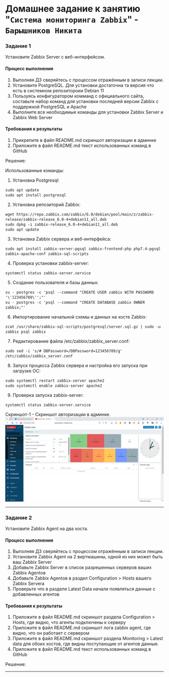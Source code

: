 # Домашнее задание к занятию "`Система мониторинга Zabbix`" - `Барышников Никита`


### Задание 1 

Установите Zabbix Server с веб-интерфейсом.

#### Процесс выполнения
1. Выполняя ДЗ сверяйтесь с процессом отражённым в записи лекции.
2. Установите PostgreSQL. Для установки достаточна та версия что есть в системном репозитороии Debian 11
3. Пользуясь конфигуратором комманд с официального сайта, составьте набор команд для установки последней версии Zabbix с поддержкой PostgreSQL и Apache
4. Выполните все необходимые команды для установки Zabbix Server и Zabbix Web Server

#### Требования к результаты 
1. Прикрепите в файл README.md скриншот авторизации в админке
2. Приложите в файл README.md текст использованных команд в GitHub

Решение:

Использованные команды:

1. Установка Postgresql:
```
sudo apt update
sudo apt install postgresql
```
2. Установка репозиторий Zabbix:
```
wget https://repo.zabbix.com/zabbix/6.0/debian/pool/main/z/zabbix-release/zabbix-release_6.0-4+debian11_all.deb
sudo dpkg -i zabbix-release_6.0-4+debian11_all.deb
sudo apt update
```
3. Установка Zabbix сервера и веб-интерфейса:
```
sudo apt install zabbix-server-pgsql zabbix-frontend-php php7.4-pgsql zabbix-apache-conf zabbix-sql-scripts
```
4. Проверка установки zabbix-server:
```
systemctl status zabbix-server.service
```
5. Создание пользователя и базы данных:
```
su - postgres -c 'psql --command "CREATE USER zabbix WITH PASSWORD '\'123456789\'';"'
su - postgres -c 'psql --command "CREATE DATABASE zabbix OWNER zabbix;"'
```
6. Импортирование начальной схемы и данных на хосте Zabbix:
```
zcat /usr/share/zabbix-sql-scripts/postgresql/server.sql.gz | sudo -u zabbix psql zabbix
```
7. Редактирование файла /etc/zabbix/zabbix_server.conf:
```
sudo sed -i 's/# DBPassword=/DBPassword=123456789/g' /etc/zabbix/zabbix_server.conf
```
8. Запуск процесcа Zabbix сервера и настройка его запуска при загрузке ОС:
```
sudo systemctl restart zabbix-server apache2
sudo systemctl enable zabbix-server apache2
```
9. Проверка запуска zabbix-server:
```
systemctl status zabbix-server.service
```

Скриншот-1 - Скриншот авторизации в админке.
![Скриншот-1](https://github.com/BaryshnikovNV/Monitoring-and-fault-tolerance/blob/main/img/9-02/9.2.1_Скриншот_авторизации_в_админке.png)

---

### Задание 2 

Установите Zabbix Agent на два хоста.

#### Процесс выполнения
1. Выполняя ДЗ сверяйтесь с процессом отражённым в записи лекции.
2. Установите Zabbix Agent на 2 виртмашины, одной из них может быть ваш Zabbix Server
3. Добавьте Zabbix Server в список разрешенных серверов ваших Zabbix Agentов
4. Добавьте Zabbix Agentов в раздел Configuration > Hosts вашего Zabbix Servera
5. Проверьте что в разделе Latest Data начали появляться данные с добавленных агентов

#### Требования к результаты 
1. Приложите в файл README.md скриншот раздела Configuration > Hosts, где видно, что агенты подключены к серверу
2. Приложите в файл README.md скриншот лога zabbix agent, где видно, что он работает с сервером
3. Приложите в файл README.md скриншот раздела Monitoring > Latest data для обоих хостов, где видны поступающие от агентов данные.
4. Приложите в файл README.md текст использованных команд в GitHub

Решение:

---